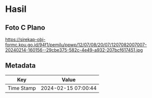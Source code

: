 # Hasil

## Foto C Plano

https://sirekap-obj-formc.kpu.go.id/94f1/pemilu/ppwp/12/07/08/20/07/1207082007007-20240214-160156--29cbe375-582c-4e49-a932-207bcf617451.jpg


## Metadata

| Key        | Value               |
| ---------- | ------------------- |
| Time Stamp | 2024-02-15 07:00:44 |



